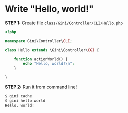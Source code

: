 # Write "Hello, world!"

**STEP 1:** Create file `class/Gini/Controller/CLI/Hello.php`
```php
<?php

namespace Gini\Controller\CLI;

class Hello extends \Gini\Controller\CGI {

    function actionWorld() {
        echo "Hello, world!\n";
    }

}

```

**STEP 2:** Run it from command line!
```bash
$ gini cache
$ gini hello world
Hello, world!
```
